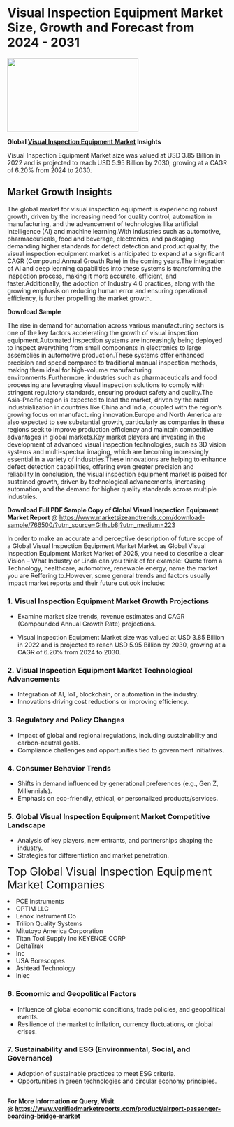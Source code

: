 <H1>Visual Inspection Equipment Market Size, Growth and Forecast from 2024 - 2031</H1><img class="aligncenter size-medium wp-image-584254" src="https://thirdeyenews.in/wp-content/uploads/2024/09/Global-Market-Research-300x168.jpeg" alt="" width="300" height="168" /><p><strong>Global&nbsp;<a href="https://www.marketsizeandtrends.com/download-sample/766500/?utm_source=Github8j?utm_medium=223">Visual Inspection Equipment Market</a> Insights</strong></p><p>Visual Inspection Equipment Market size was valued at USD 3.85 Billion in 2022 and is projected to reach USD 5.95 Billion by 2030, growing at a CAGR of 6.20% from 2024 to 2030.</p><p><h2>Market Growth Insights</h2> <p>The global market for visual inspection equipment is experiencing robust growth, driven by the increasing need for quality control, automation in manufacturing, and the advancement of technologies like artificial intelligence (AI) and machine learning.With industries such as automotive, pharmaceuticals, food and beverage, electronics, and packaging demanding higher standards for defect detection and product quality, the visual inspection equipment market is anticipated to expand at a significant CAGR (Compound Annual Growth Rate) in the coming years.The integration of AI and deep learning capabilities into these systems is transforming the inspection process, making it more accurate, efficient, and faster.Additionally, the adoption of Industry 4.0 practices, along with the growing emphasis on reducing human error and ensuring operational efficiency, is further propelling the market growth.</p> <p><strong>Download Sample</strong></p> <p>The rise in demand for automation across various manufacturing sectors is one of the key factors accelerating the growth of visual inspection equipment.Automated inspection systems are increasingly being deployed to inspect everything from small components in electronics to large assemblies in automotive production.These systems offer enhanced precision and speed compared to traditional manual inspection methods, making them ideal for high-volume manufacturing environments.Furthermore, industries such as pharmaceuticals and food processing are leveraging visual inspection solutions to comply with stringent regulatory standards, ensuring product safety and quality.The Asia-Pacific region is expected to lead the market, driven by the rapid industrialization in countries like China and India, coupled with the region’s growing focus on manufacturing innovation.Europe and North America are also expected to see substantial growth, particularly as companies in these regions seek to improve production efficiency and maintain competitive advantages in global markets.Key market players are investing in the development of advanced visual inspection technologies, such as 3D vision systems and multi-spectral imaging, which are becoming increasingly essential in a variety of industries.These innovations are helping to enhance defect detection capabilities, offering even greater precision and reliability.In conclusion, the visual inspection equipment market is poised for sustained growth, driven by technological advancements, increasing automation, and the demand for higher quality standards across multiple industries.<p><span class=""><strong>Download Full PDF Sample Copy of Global Visual Inspection Equipment Market Report</strong> @ <a href="https://www.marketsizeandtrends.com/download-sample/766500/?utm_source=Github8j?utm_medium=223" target="_blank">https://www.marketsizeandtrends.com/download-sample/766500/?utm_source=Github8j?utm_medium=223</a></span></p><p>In order to make an accurate and perceptive description of future scope of a Global&nbsp;Visual Inspection Equipment Market Market as Global&nbsp;Visual Inspection Equipment Market Market of 2025, you need to describe a clear Vision &ndash; What Industry or Linda can you think of for example: Quote from a Technology, healthcare, automotive, renewable energy, name the market you are Reffering to.However, some general trends and factors usually impact market reports and their future outlook include:</p><h3>1.&nbsp;<strong>Visual Inspection Equipment Market Growth Projections</strong></h3><ul><li>Examine market size trends, revenue estimates and CAGR (Compounded Annual Growth Rate) projections.</li><li><p>Visual Inspection Equipment Market size was valued at USD 3.85 Billion in 2022 and is projected to reach USD 5.95 Billion by 2030, growing at a CAGR of 6.20% from 2024 to 2030.</p></li></ul><h3>2.&nbsp;<strong>Visual Inspection Equipment Market Technological Advancements</strong></h3><ul><li>Integration of AI, IoT, blockchain, or automation in the industry.</li><li>Innovations driving cost reductions or improving efficiency.</li></ul><h3>3.&nbsp;<strong>Regulatory and Policy Changes</strong></h3><ul><li>Impact of global and regional regulations, including sustainability and carbon-neutral goals.</li><li>Compliance challenges and opportunities tied to government initiatives.</li></ul><h3>4.&nbsp;<strong>Consumer Behavior Trends</strong></h3><ul><li>Shifts in demand influenced by generational preferences (e.g., Gen Z, Millennials).</li><li>Emphasis on eco-friendly, ethical, or personalized products/services.</li></ul><h3>5.&nbsp;<strong>Global Visual Inspection Equipment Market Competitive Landscape</strong></h3><ul><li>Analysis of key players, new entrants, and partnerships shaping the industry.</li><li>Strategies for differentiation and market penetration.</li></ul><p data-pm-slice="1 1 []"><span style="color: inherit; font-family: inherit; font-size: 25px;">Top Global Visual Inspection Equipment Market Companies</span></p><div class="" data-test-id=""><p><li>PCE Instruments</li><li> OPTIM LLC</li><li> Lenox Instrument Co</li><li> Trilion Quality Systems</li><li> Mitutoyo America Corporation</li><li> Titan Tool Supply Inc KEYENCE CORP</li><li> DeltaTrak</li><li> Inc</li><li> USA Borescopes</li><li> Ashtead Technology</li><li> Inlec</li></p></div><h3>6.&nbsp;<strong>Economic and Geopolitical Factors</strong></h3><ul><li>Influence of global economic conditions, trade policies, and geopolitical events.</li><li>Resilience of the market to inflation, currency fluctuations, or global crises.</li></ul><h3>7.&nbsp;<strong>Sustainability and ESG (Environmental, Social, and Governance)</strong></h3><ul><li>Adoption of sustainable practices to meet ESG criteria.</li><li>Opportunities in green technologies and circular economy principles.</li></ul><h2><strong style="font-size: 14px;">For More Information or Query, Visit @&nbsp;</strong><a style="background-color: #ffffff; font-size: 14px;" href="https://www.marketsizeandtrends.com/report/visual-inspection-equipment-market/" target="_blank">https://www.verifiedmarketreports.com/product/airport-passenger-boarding-bridge-market</a></h2>